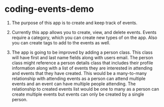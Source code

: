 # coding-events-demo

1) The purpose of this app is to create and keep track of events.

2) Currently this app allows you to create, view, and delete events. Events require a category, which you can create new types of on the app. Also you can
create tags to add to the events as well.

3) The app is going to be improved by adding a person class. This class will have first and last name fields along with users email. The person class might
reference a person details class that includes their profile information along with a list of events they are interested in attending and events that they have created.
This would be a many-to-many relationship with attending events as a person can attend multiple events and an event can have multiple people attending. The relationship to
created events list would be one to many as a person can create multiple events but events can only be created by a single person.
